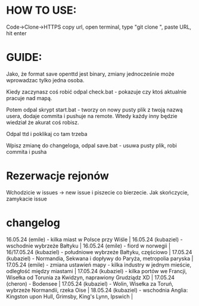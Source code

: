 # HOW TO USE:
Code->Clone->HTTPS copy url, open terminal, type "git clone ", paste URL, hit enter

# GUIDE:

Jako, że format save openttd jest binary, zmiany jednocześnie może wprowadzac tylko jedna osoba. 

Kiedy zaczynasz coś robić odpal check.bat - pokazuje czy ktoś aktualnie pracuje nad mapą.

Potem odpal skrypt start.bat - tworzy on nowy pusty plik z twoją nazwą usera, dodaje commita i pushuje na remote. Wtedy każdy inny będzie wiedział że akurat coś robisz.

Odpal ttd i poklikaj co tam trzeba

Wpisz zmianę do changeloga, odpal save.bat - usuwa pusty plik, robi commita i pusha

# Rezerwacje rejonów
Wchodzicie w issues -> new issue i piszecie co bierzecie. Jak skończycie, zamykacie issue


# changelog

16.05.24 (emile) - kilka miast w Polsce przy Wiśle |
16.05.24 (kubaziel) - wschodnie wybrzeże Bałtyku |
16.05.24 (emile) - fiord w norwegii |
16/17.05.24 (kubaziel) - południowe wybrzeże Bałtyku, częściowo |
17.05.24 (kubaziel) - Normandia, Sekwana i dopływy do Paryża, metropolia paryska |
17.05.24 (emile) - zmiana ustawień mapy - kilka industry w jednym mieście, odległość między miastami |
17.05.24 (kubaziel) - kilka portów we Francji, Wisełka od Torunia za Kwidzyn, naprawiony Grudziądz XD |
17.05.24 (cheron) - Bodensee |
17.05.24 (kubaziel) - Wolin, Wisełka za Toruń, wybrzeże Normandii, rzeka Oise |
18.05.24 (kubaziel) - wschodnia Anglia: Kingston upon Hull, Grimsby, King's Lynn, Ipswich |

